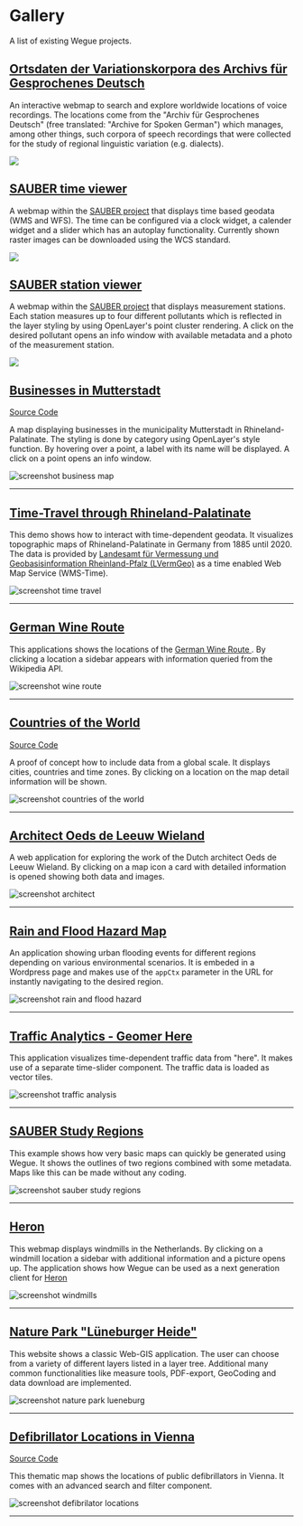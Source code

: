 # Gallery

A list of existing Wegue projects.

## [Ortsdaten der Variationskorpora des Archivs für Gesprochenes Deutsch](https://agd-karten.ids-mannheim.de/)

An interactive webmap to search and explore worldwide locations of voice recordings.
The locations come from the "Archiv für Gesprochenes Deutsch" (free translated: "Archive for Spoken German") which manages, among other things, such corpora of speech recordings that were collected for the study of regional linguistic variation (e.g. dialects).

![](_media/screenshot_agd_karten.jpeg)

## [SAUBER time viewer](https://sauber-projekt.meggsimum.de/wms-time-viewer/)

A webmap within the [SAUBER project](https://sauber-projekt.de/de/home/) that displays time based geodata (WMS and WFS). The time can be configured via a clock widget, a calender widget and a slider which has an autoplay functionality. Currently shown raster images can be downloaded using the WCS standard.

![](_media/screenshot_sauber_time.jpg)

## [SAUBER station viewer](https://sauber-projekt.meggsimum.de/station-viewer/)

A webmap within the [SAUBER project](https://sauber-projekt.de/de/home/) that displays measurement stations. Each station measures up to four different pollutants which is reflected in the layer styling by using OpenLayer's point cluster rendering. A click on the desired pollutant opens an info window with available metadata and a photo of the measurement station.

![](_media/screenshot_sauber_station.jpg)

## [Businesses in Mutterstadt](https://gewerbekarte.meggsimum.de/mutterstadt/)

[Source Code](https://github.com/meggsimum/gewerbekarte-mutterstadt)

A map displaying businesses in the municipality Mutterstadt in Rhineland-Palatinate. The styling is done by category using OpenLayer's style function. By hovering over a point, a label with its name will be displayed. A click on a point opens an info window.

![screenshot business map](_media/screenshot_gewerbekarte.jpg)

---

## [Time-Travel through Rhineland-Palatinate](https://apps.meggsimum.de/wegue-demos/rlp-historische-tk/?year=1960)

This demo shows how to interact with time-dependent geodata. It visualizes topographic maps of Rhineland-Palatinate in Germany from 1885 until 2020. The data is provided by [Landesamt für Vermessung und Geobasisinformation
Rheinland-Pfalz (LVermGeo)](https://lvermgeo.rlp.de/de/startseite/) as a time enabled Web Map Service (WMS-Time).

![screenshot time travel](_media/screenshot_time_travel.jpg)

---

## [German Wine Route](https://apps.meggsimum.de/weinstrassenreise/#!/)

This applications shows the locations of the [German Wine Route ](https://en.wikipedia.org/wiki/German_Wine_Route). By clicking a location a sidebar appears with information queried from the Wikipedia API.

![screenshot wine route](_media/screenshot_wine_route.jpg)

---

## [Countries of the World](https://apps.meggsimum.de/wegue-demos/global/)

[Source Code](https://github.com/meggsimum/wegue-demos)

A proof of concept how to include data from a global scale. It displays cities, countries and time zones. By clicking on a location on the map detail information will be shown.

![screenshot countries of the world](_media/screenshot_global.jpg)

---

## [Architect Oeds de Leeuw Wieland](https://bevinggevoeld.nl/oeds/groot/)

A web application for exploring the work of the Dutch architect Oeds de Leeuw Wieland. By clicking on a map icon a card with detailed information is opened showing both data and images.

![screenshot architect](_media/screenshot_bevinggevoeld.jpg)

---

## [Rain and Flood Hazard Map](https://www.starkregengefahr.de/baden-wuerttemberg/glems/)

An application showing urban flooding events for different regions depending on various environmental scenarios. It is embeded in a Wordpress page and makes use of the `appCtx` parameter in the URL for instantly navigating to the desired region.

![screenshot rain and flood hazard](_media/screenshot_starkregengefahr.jpg)

---

## [Traffic Analytics - Geomer Here](https://apps.meggsimum.de/geomer-here/)

This application visualizes time-dependent traffic data from "here". It makes use of a separate time-slider component. The traffic data is loaded as vector tiles.

![screenshot traffic analysis](_media/screenshot_geomer_here.jpg)

---

## [SAUBER Study Regions](https://sauber-projekt.de/de/home/pilotregionen/)

This example shows how very basic maps can quickly be generated using Wegue. It shows the outlines of two regions combined with some metadata. Maps like this can be made without any coding.

![screenshot sauber study regions](_media/screenshot_sauber.jpg)

---

## [Heron](https://wegue.heron-mc.org/)

This webmap displays windmills in the Netherlands. By clicking on a windmill location a sidebar with additional information and a picture opens up. The application shows how Wegue can be used as a next generation client for [Heron](https://heron-mc.org/)

![screenshot windmills](_media/screenshot_heron.jpg)

---

## [Nature Park "Lüneburger Heide"](https://map.naturpark-lueneburger-heide.de/)

This website shows a classic Web-GIS application. The user can choose from a variety of different layers listed in a layer tree. Additional many common functionalities like measure tools, PDF-export, GeoCoding and data download are implemented.

![screenshot nature park lueneburg](_media/screenshot_lueneburg.jpg)

---

## [Defibrillator Locations in Vienna](https://gisolutionsat.github.io/wegue)

[Source Code](https://github.com/GISolutionsAT/wegue)

This thematic map shows the locations of public defibrillators in Vienna. It comes with an advanced search and filter component.

![screenshot defibrilator locations](_media/screenshot_wien.jpg)

---
